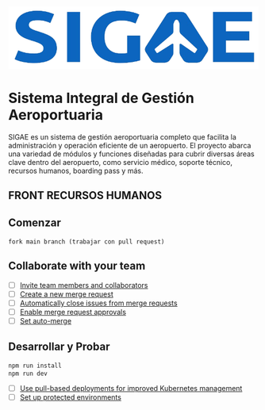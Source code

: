 ![Aeropuerto](logo.png)

# Sistema Integral de Gestión Aeroportuaria

SIGAE es un sistema de gestión aeroportuaria completo que facilita la administración y operación eficiente de un aeropuerto. El proyecto abarca una variedad de módulos y funciones diseñadas para cubrir diversas áreas clave dentro del aeropuerto, como servicio médico, soporte técnico, recursos humanos, boarding pass y más.

## FRONT RECURSOS HUMANOS

## Comenzar

```
fork main branch (trabajar con pull request)
```

## Collaborate with your team

- [ ] [Invite team members and collaborators](https://docs.gitlab.com/ee/user/project/members/)
- [ ] [Create a new merge request](https://docs.gitlab.com/ee/user/project/merge_requests/creating_merge_requests.html)
- [ ] [Automatically close issues from merge requests](https://docs.gitlab.com/ee/user/project/issues/managing_issues.html#closing-issues-automatically)
- [ ] [Enable merge request approvals](https://docs.gitlab.com/ee/user/project/merge_requests/approvals/)
- [ ] [Set auto-merge](https://docs.gitlab.com/ee/user/project/merge_requests/merge_when_pipeline_succeeds.html)

## Desarrollar y Probar

```
npm run install
npm run dev
```

- [ ] [Use pull-based deployments for improved Kubernetes management](https://docs.gitlab.com/ee/user/clusters/agent/)
- [ ] [Set up protected environments](https://docs.gitlab.com/ee/ci/environments/protected_environments.html)
